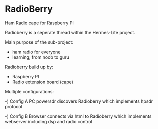 # RadioBerry
Ham Radio cape for Raspberry PI

Radioberry is a seperate thread within the Hermes-Lite project.

Main purpose of the sub-project:

- ham radio for everyone
- learning; from noob to guru 


Radioberry build up by:

- Raspberry PI
- Radio extension board (cape)

Multiple configurations:

-) Config A
PC powersdr  discovers 	Radioberry which implements hpsdr protocol

-) Config B
Browser connects via html to Radioberry which implements webserver including dsp and radio control 


